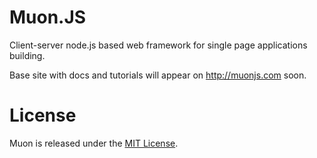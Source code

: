 Muon.JS
======

Client-server node.js based web framework for single page applications building.

Base site with docs and tutorials will appear on http://muonjs.com soon.


License
=======

Muon is released under the [MIT License](http://opensource.org/licenses/MIT).

